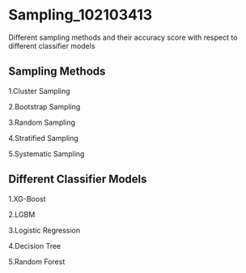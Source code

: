 # Sampling_102103413
Different sampling methods and their accuracy score with respect to different classifier models
## Sampling Methods
1.Cluster Sampling

2.Bootstrap Sampling

3.Random Sampling

4.Stratified Sampling

5.Systematic Sampling

## Different Classifier Models

1.XG-Boost

2.LGBM

3.Logistic Regression

4.Decision Tree 

5.Random Forest
